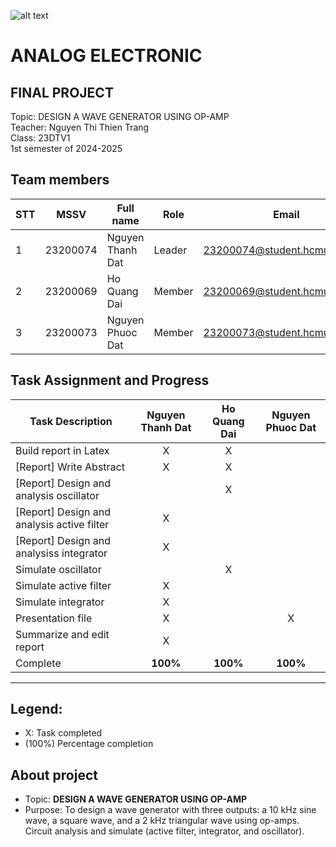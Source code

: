 ![alt text](https://camo.githubusercontent.com/3fc58d630f8f770987b3800a90372321c44dcf0000876d71ebe441f5538437e2/68747470733a2f2f692e696d6775722e636f6d2f576d4d6e5352742e706e67)

# ANALOG ELECTRONIC
<h2>FINAL PROJECT</h2>
Topic:  DESIGN A WAVE GENERATOR USING OP-AMP<br>
Teacher: Nguyen Thi Thien Trang <br>
Class: 23DTV1<br>
1st semester of 2024-2025 <br>

## Team members
| STT | MSSV | Full name | Role | Email |
| --- | --- | --- | --- | --- |
| 1 | 23200074 | Nguyen Thanh Dat | Leader | 23200074@student.hcmus.edu.vn |
| 2 | 23200069 | Ho Quang Dai | Member |  23200069@student.hcmus.edu.vn |
| 3 | 23200073 | Nguyen Phuoc Dat | Member | 23200073@student.hcmus.edu.vn |

## Task Assignment and Progress

| Task Description                                     | Nguyen Thanh Dat | Ho Quang Dai | Nguyen Phuoc Dat |
|------------------------------------------------------|:------------------:|:---------------:|:-------------:|
| Build report in Latex                                | <center>X</center> | <center>X</center> | <center> </center> |
| [Report] Write Abstract                              | <center>X</center> | <center>X</center> | <center> </center> |
| [Report] Design and analysis oscillator                             | <center> </center> | <center>X</center> | <center> </center> |
| [Report] Design and analysis active filter                            | <center>X</center> | <center> </center> | <center> </center> |
| [Report] Design and analysiss integrator                             | <center>X</center> | <center> </center> | <center> </center> |
| Simulate oscillator                           | <center> </center> | <center>X</center> | <center> </center> |
| Simulate active filter                             | <center>X</center> | <center> </center> | <center> </center> |
| Simulate integrator                            | <center>X</center> | <center> </center> | <center> </center> |
| Presentation file                            | <center>X</center> | <center> </center> | <center>X</center> |
| Summarize and edit report                            | <center>X</center> | <center> </center> | <center> </center> |
| Complete                                             | <center>**100%**</center>    | <center>**100%**</center> | <center>**100%**</center>   |



---
## Legend:
- X: Task completed
- (100%) Percentage completion


## About  project
* Topic: **DESIGN A WAVE GENERATOR USING OP-AMP**
* Purpose: To design a wave generator with three outputs: a 10 kHz sine wave, a square wave, and a
2 kHz triangular wave using op-amps. Circuit analysis and simulate (active filter, integrator, and oscillator).
